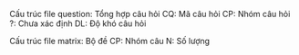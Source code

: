 Cấu trúc file question: Tổng hợp câu hỏi 
CQ: Mã câu hỏi
CP: Nhóm câu hỏi
?: Chưa xác định
DL: Độ khó câu hỏi 

Cấu trúc file matrix: Bộ đề 
CP: Nhóm câu
N: Số lượng 